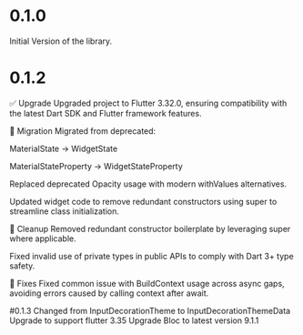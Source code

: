 
# 0.1.0

Initial Version of the library.

# 0.1.2

✅ Upgrade
Upgraded project to Flutter 3.32.0, ensuring compatibility with the latest Dart SDK and Flutter framework features.

🔁 Migration
Migrated from deprecated:

MaterialState → WidgetState

MaterialStateProperty → WidgetStateProperty

Replaced deprecated Opacity usage with modern withValues alternatives.

Updated widget code to remove redundant constructors using super to streamline class initialization.

🧹 Cleanup
Removed redundant constructor boilerplate by leveraging super where applicable.

Fixed invalid use of private types in public APIs to comply with Dart 3+ type safety.

🐞 Fixes
Fixed common issue with BuildContext usage across async gaps, avoiding errors caused by calling context after await.

#0.1.3
Changed from InputDecorationTheme to InputDecorationThemeData
Upgrade to support flutter 3.35
Upgrade Bloc to latest version 9.1.1